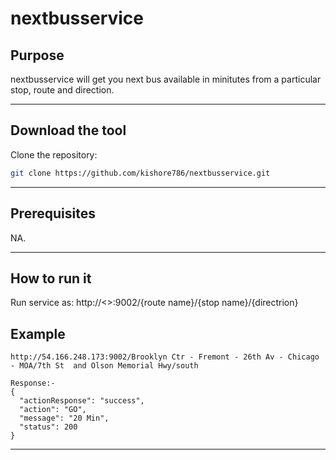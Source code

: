 # nextbusservice
## Purpose

nextbusservice will get you next bus available in minitutes from a particular stop, route and direction.

---

## Download the tool

Clone the repository:

```bash
git clone https://github.com/kishore786/nextbusservice.git
```

---

## Prerequisites

NA.


---

## How to run it

Run service as:
http://<<IP>>:9002/{route name}/{stop name}/{directrion}

## Example

```
http://54.166.248.173:9002/Brooklyn Ctr - Fremont - 26th Av - Chicago - MOA/7th St  and Olson Memorial Hwy/south

Response:-
{
  "actionResponse": "success",
  "action": "GO",
  "message": "20 Min",
  "status": 200
}
```

---



